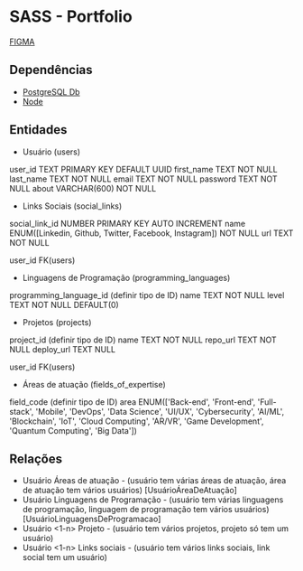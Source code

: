# SASS - Portfolio

[FIGMA](https://www.figma.com/design/IsOR19hpYOPF9KJrg4idXL/SASS?node-id=0-1&t=XYKZlDwwfrjKCJFX-0)

## Dependências

- [PostgreSQL Db](https://www.postgresql.org/docs/)
- [Node](https://nodejs.org/docs/latest/api/)

## Entidades

- Usuário (users)

user_id         TEXT            PRIMARY KEY     DEFAULT UUID
first_name      TEXT            NOT NULL
last_name       TEXT            NOT NULL
email           TEXT            NOT NULL
password        TEXT            NOT NULL
about           VARCHAR(600)    NOT NULL

- Links Sociais (social_links)

social_link_id  NUMBER          PRIMARY KEY    AUTO INCREMENT
name            ENUM([Linkedin, Github, Twitter, Facebook, Instagram])            NOT NULL
url             TEXT            NOT NULL

user_id         FK(users)

- Linguagens de Programação (programming_languages)

programming_language_id (definir tipo de ID)
name            TEXT    NOT NULL
level           TEXT    NOT NULL        DEFAULT(0)

- Projetos (projects)

project_id (definir tipo de ID)
name            TEXT    NOT NULL
repo_url        TEXT    NOT NULL
deploy_url      TEXT    NULL

user_id         FK(users)

- Áreas de atuação (fields_of_expertise)

field_code (definir tipo de ID)
area                    ENUM(['Back-end', 'Front-end', 'Full-stack', 'Mobile', 'DevOps', 'Data Science', 'UI/UX', 'Cybersecurity', 'AI/ML', 'Blockchain', 'IoT', 'Cloud Computing', 'AR/VR', 'Game Development', 'Quantum Computing', 'Big Data'])

## Relações

- Usuário <n-n> Áreas de atuação - (usuário tem várias áreas de atuação, área de atuação tem vários usuários) [UsuárioÁreaDeAtuação]
- Usuário <n-n> Linguagens de Programação - (usuário tem várias linguagens de programação, linguagem de programação tem vários usuários) [UsuárioLinguagensDeProgramacao]
- Usuário <1-n> Projeto - (usuário tem vários projetos, projeto só tem um usuário)
- Usuário <1-n> Links sociais - (usuário tem vários links sociais, link social tem um usuário)